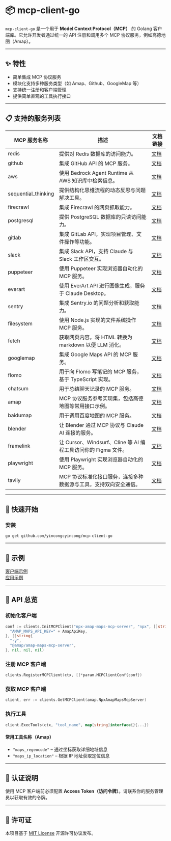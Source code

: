 # 📦 mcp-client-go

`mcp-client-go` 是一个用于 **Model Context Protocol（MCP）** 的 Golang 客户端库。它允许开发者通过统一的 API 注册和调用多个 MCP 协议服务，例如高德地图（Amap）。

---

## ✨ 特性

- 简单集成 MCP 协议服务
- 模块化支持多种服务类型（如 Amap、Github、GoogleMap 等）
- 支持统一注册和客户端管理
- 提供简单直观的工具执行接口

---

## 📋 支持的服务列表

| MCP 服务名称           | 描述                                                                                                                                                              | 文档链接                                                                                      |
|------------------------|-------------------------------------------------------------------------------------------------------------------------------------------------------------------|-----------------------------------------------------------------------------------------------|
| redis	                | 提供对 Redis 数据库的访问能力。                                                                                                                                   | [文档](https://github.com/modelcontextprotocol/servers/tree/main/src/redis)                   |
| github	              | 集成 GitHub API 的 MCP 服务。                                                                                                                                     | [文档](https://github.com/github/github-mcp-server)                                           |
| aws	                  | 使用 Bedrock Agent Runtime 从 AWS 知识库中检索信息。                                                                                                               | [文档](https://github.com/modelcontextprotocol/servers/tree/main/src/aws-kb-retrieval-server) |
| sequential_thinking	  | 提供结构化思维流程的动态反思与问题解决工具。                                                                                                                       | [文档](https://github.com/modelcontextprotocol/servers/tree/HEAD/src/sequentialthinking)      |
| firecrawl	            | 集成 Firecrawl 的网页抓取能力。                                                                                                                                   | [文档](https://github.com/mendableai/firecrawl-mcp-server)                                    |
| postgresql	          | 提供 PostgreSQL 数据库的只读访问能力。                                                                                                                              | [文档](https://github.com/modelcontextprotocol/servers/tree/main/src/postgres)                |
| gitlab	              | 集成 GitLab API，实现项目管理、文件操作等功能。                                                                                                                    | [文档](https://github.com/modelcontextprotocol/servers/tree/main/src/gitlab)                  |
| slack	                | 集成 Slack API，支持 Claude 与 Slack 工作区交互。                                                                                                                   | [文档](https://github.com/modelcontextprotocol/servers/tree/main/src/slack)                   |
| puppeteer	            | 使用 Puppeteer 实现浏览器自动化的 MCP 服务。                                                                                                                       | [文档](https://github.com/modelcontextprotocol/servers/tree/main/src/puppeteer)               |
| everart	              | 使用 EverArt API 进行图像生成，服务于 Claude Desktop。                                                                                                               | [文档](https://github.com/modelcontextprotocol/servers/tree/main/src/everart)                 |
| sentry	              | 集成 Sentry.io 的问题分析和获取能力。                                                                                                                              | [文档](https://github.com/modelcontextprotocol/servers/tree/main/src/sentry)                  |
| filesystem	          | 使用 Node.js 实现的文件系统操作 MCP 服务。                                                                                                                         | [文档](https://github.com/modelcontextprotocol/servers/tree/main/src/filesystem)              |
| fetch	                | 获取网页内容，将 HTML 转换为 markdown 以便 LLM 消化。                                                                                                               | [文档](https://github.com/modelcontextprotocol/servers/tree/main/src/fetch)                   |
| googlemap	            | 集成 Google Maps API 的 MCP 服务。                                                                                                                                | [文档](https://github.com/modelcontextprotocol/servers/tree/main/src/google-maps)             |
| flomo	                | 用于向 Flomo 写笔记的 MCP 服务，基于 TypeScript 实现。                                                                                                               | [文档](https://github.com/chatmcp/mcp-server-flomo)                                           |
| chatsum	              | 用于总结聊天记录的 MCP 服务。                                                                                                                                    | [文档](https://github.com/chatmcp/mcp-server-chatsum)                                         |
| amap	                  | MCP 协议服务参考实现集，包括高德地图等常用接口示例。                                                                                                               | [文档](https://github.com/modelcontextprotocol/servers)                                       |
| baidumap	            | 用于调用百度地图的 MCP 服务。                                                                                                                                    | [文档](https://github.com/baidu-maps/mcp)                                                     |
| blender	              | 让 Blender 通过 MCP 协议与 Claude AI 连接的服务。                                                                                                                  | [文档](https://github.com/ahujasid/blender-mcp)                                               |
| framelink	            | 让 Cursor、Windsurf、Cline 等 AI 编程工具访问你的 Figma 文件。                                                                                                       | [文档](https://github.com/GLips/Figma-Context-MCP)                                            |
| playwright	            | 使用 Playwright 实现浏览器自动化的 MCP 服务。                                                                                                                     | [文档]()                                                                                      |
| tavily	              | MCP 协议标准化接口服务，连接多种数据源与工具，支持双向安全通信。                                                                                                  | [文档](https://github.com/tavily-ai/tavily-mcp)                                               |

---

## 🚀 快速开始

### 安装

```bash
go get github.com/yincongcyincong/mcp-client-go
```

---

## 🧪 示例

[客户端示例]()  
[应用示例]()

---

## 🧱 API 总览

### 初始化客户端

```go
conf := clients.InitMCPClient("npx-amap-maps-mcp-server", "npx", []string{
  "AMAP_MAPS_API_KEY=" + AmapApiKey,
}, []string{
  "-y",
  "@amap/amap-maps-mcp-server",
}, nil, nil, nil)
```

### 注册 MCP 客户端

```go
clients.RegisterMCPClient(ctx, []*param.MCPClientConf{conf})
```

### 获取 MCP 客户端

```go
client, err := clients.GetMCPClient(amap.NpxAmapMapsMcpServer)
```

### 执行工具

```go
client.ExecTools(ctx, "tool_name", map[string]interface{}{...})
```

#### 常用工具名称（Amap）

- `"maps_regeocode"` – 通过坐标获取详细地址信息
- `"maps_ip_location"` – 根据 IP 地址获取定位信息

---

## 🔐 认证说明

使用 MCP 客户端前必须配置 **Access Token（访问令牌）**。请联系你的服务管理员以获取有效的令牌。

---

## 📄 许可证

本项目基于 [MIT License](./LICENSE) 开源许可协议发布。
